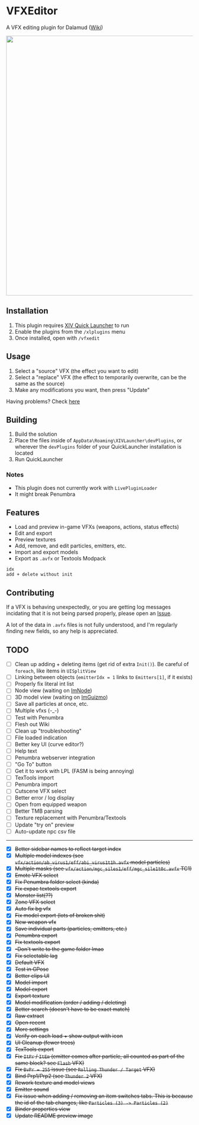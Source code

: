 # VFXEditor
A VFX editing plugin for Dalamud  ([Wiki](https://github.com/0ceal0t/Dalamud-VFXEditor/wiki))

<img align="center" src="docs/preview.png" width="700px">

## Installation
1. This plugin requires [XIV Quick Launcher](https://github.com/goatcorp/FFXIVQuickLauncher) to run
2. Enable the plugins from the `/xlplugins` menu
3. Once installed, open with `/vfxedit`

## Usage
1. Select a "source" VFX (the effect you want to edit)
2. Select a "replace" VFX (the effect to temporarily overwrite, can be the same as the source)
3. Make any modifications you want, then press "Update"

Having problems? Check [here](https://github.com/0ceal0t/Dalamud-VFXEditor/wiki/Troubleshooting)

## Building
1. Build the solution
2. Place the files inside of `AppData\Roaming\XIVLauncher\devPlugins`, or wherever the `devPlugins` folder of your QuickLauncher installation is located
3. Run QuickLauncher

### Notes
* This plugin does not currently work with `LivePluginLoader`
* It might break Penumbra

## Features
* Load and preview in-game VFXs (weapons, actions, status effects)
* Edit and export
* Preview textures
* Add, remove, and edit particles, emitters, etc.
* Import and export models
* Export as `.avfx` or Textools Modpack

```
idx
add + delete without init
```

## Contributing
If a VFX is behaving unexpectedly, or you are getting log messages incidating that it is not being parsed properly, please open an [Issue](https://github.com/0ceal0t/Dalamud-VFXEditor/issues).

A lot of the data in `.avfx` files is not fully understood, and I'm regularly finding new fields, so any help is appreciated.

## TODO
- [ ] Clean up adding + deleting items (get rid of extra `Init()`). Be careful of `foreach`, like items in `UISplitView`
- [ ] Linking between objects (`emitterIdx = 1` links to `Emitters[1]`, if it exists)
- [ ] Properly fix literal int list
- [ ] Node view (waiting on [ImNode](https://github.com/mellinoe/ImGui.NET/pull/218))
- [ ] 3D model view (waiting on [ImGuizmo](https://github.com/mellinoe/ImGui.NET/pull/218))
- [ ] Save all particles at once, etc.
- [ ] Multiple vfxs (-_-)
- [ ] Test with Penumbra
- [ ] Flesh out Wiki
- [ ] Clean up "troubleshooting"
- [ ] File loaded indication
- [ ] Better key UI (curve editor?)
- [ ] Help text
- [ ] Penumbra webserver integration
- [ ] "Go To" button
- [ ] Get it to work with LPL (FASM is being annoying)
- [ ] TexTools import
- [ ] Penumbra import
- [ ] Cutscene VFX select
- [ ] Better error / log display
- [ ] Open from equipped weapon
- [ ] Better TMB parsing
- [ ] Texture replacement with Penumbra/Textools
- [ ] Update "try on" preview
- [ ] Auto-update npc csv file

---
- [x] ~~Better sidebar names to reflect target index~~
- [x] ~~Multiple model indexes (see `vfx/action/ab_virus1/eff/abi_virus1t1h.avfx` model particles)~~
- [x] ~~Multiple masks (see `vfx/action/mgc_siles1/eff/mgc_sile1t0c.avfx` TC1)~~
- [x] ~~Emote VFX select~~
- [x] ~~Fix Penumbra folder select (kinda)~~
- [x] ~~Fix expac textools export~~
- [x] ~~Monster list(??)~~
- [x] ~~Zone VFX select~~
- [x] ~~Auto fix bg vfx~~
- [x] ~~Fix model export (lots of broken shit)~~
- [x] ~~New weapon vfx~~
- [x] ~~Save individual parts (particles, emitters, etc.)~~
- [x] ~~Penumbra export~~
- [x] ~~Fix textools export~~
- [x] ~~-Don't write to the game folder lmao~~
- [x] ~~Fix selectable lag~~
- [x] ~~Default VFX~~
- [x] ~~Test in GPose~~
- [x] ~~Better clips UI~~
- [x] ~~Model import~~
- [x] ~~Model export~~
- [x] ~~Export texture~~
- [x] ~~Model modification (order / adding / deleting)~~
- [x] ~~Better search (doesn't have to be exact match)~~
- [x] ~~Raw extract~~
- [x] ~~Open recent~~
- [x] ~~More settings~~
- [x] ~~Verify on each load + show output with icon~~
- [x] ~~UI Cleanup (fewer trees)~~
- [x] ~~TexTools export~~
- [x] ~~Fix `ItPr` / `ItEm` (emitter comes after particle, all counted as part of the same block? see `Flash` VFX)~~
- [x] ~~Fix `BvPr = 255` issue (see `Rolling Thunder / Target` VFX)~~
- [x] ~~Bind Prp1/Prp2 (see `Thunder 2` VFX)~~
- [x] ~~Rework texture and model views~~
- [x] ~~Emitter sound~~
- [x] ~~Fix issue when adding / removing an item switches tabs. This is because the id of the tab changes, like `Particles (3) -> Particles (2)`~~
- [x] ~~Binder properties view~~
- [x] ~~Update README preview image~~